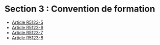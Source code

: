 # Section 3 : Convention de formation

* [Article R5123-5](./LEGIARTI000018527028.md)
* [Article R5123-6](./LEGIARTI000018527026.md)
* [Article R5123-7](./LEGIARTI000018527024.md)
* [Article R5123-8](./LEGIARTI000018527022.md)
